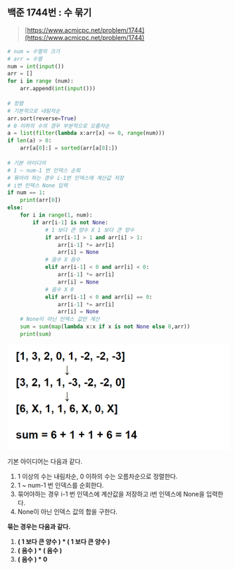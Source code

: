 ## 백준 1744번 : 수 묶기

> [https://www.acmicpc.net/problem/1744](https://www.acmicpc.net/problem/1744)

```python
# num = 수열의 크기
# arr = 수열
num = int(input())
arr = []
for i in range (num):
    arr.append(int(input()))

# 정렬
# 기본적으로 내림차순
arr.sort(reverse=True)
# 0 이하의 수의 경우 부분적으로 오름차순
a = list(filter(lambda x:arr[x] <= 0, range(num)))
if len(a) > 0:
    arr[a[0]:] = sorted(arr[a[0]:])

# 기본 아이디어
# 1 ~ num-1 번 인덱스 순회
# 묶어야 하는 경우 i-1번 인덱스에 계산값 저장
# i번 인덱스 None 입력
if num == 1:
    print(arr[0])
else:
    for i in range(1, num):
        if arr[i-1] is not None:
            # 1 보다 큰 양수 X 1 보다 큰 양수
            if arr[i-1] > 1 and arr[i] > 1:
                arr[i-1] *= arr[i]
                arr[i] = None
            # 음수 X 음수
            elif arr[i-1] < 0 and arr[i] < 0:
                arr[i-1] *= arr[i]
                arr[i] = None
            # 음수 X 0
            elif arr[i-1] < 0 and arr[i] == 0:
                arr[i-1] *= arr[i]
                arr[i] = None
    # None이 아닌 인덱스 값만 계산
    sum = sum(map(lambda x:x if x is not None else 0,arr))
    print(sum)
```

![](https://github.com/ascody/WinterStudy/blob/main/Python/python_explanation/1744%EC%A0%95%EB%A0%AC.png?raw=true)

기본 아이디어는 다음과 같다.

1. 1 이상의 수는 내림차순, 0 이하의 수는 오름차순으로 정렬한다.
2. 1 ~ num-1 번 인덱스를 순회한다.
3. 묶어야하는 경우 i-1 번 인덱스에 계산값을 저장하고 i번 인덱스에 None을 입력한다.
4. None이 아닌 인덱스 값의 합을 구한다.


**묶는 경우는 다음과 같다.**<br>
1. **( 1 보다 큰 양수 ) * ( 1 보다 큰 양수 )**<br>
2. **( 음수 ) * ( 음수 )**<br>
3. **( 음수 ) * 0**
